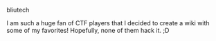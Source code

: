 bliutech

I am such a huge fan of CTF players that I decided to create a wiki with some of my favorites! Hopefully, none of them hack it. ;D
